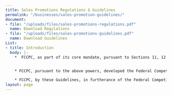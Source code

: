 ```yaml
---
title: Sales Promotions Regulations & Guidelines
permalink: "/businesses/sales-promotion-guidelines/"
document:
- file: "/uploads/files/sales-promotions-regulations.pdf"
  name: Download Regulations
- file: "/uploads/files/sales-promotions-guidelines.pdf"
  name: Download Guidelines
List:
- title: Introduction
  body: |-
    *  FCCPC, as part of its core mandate, pursuant to Sections 11, 12 and 31 of the Federal Competition and Consumer Protection Commission Act, Cap. 25 LFN 2004, is authorised to regulate any advertisement/statement directed at consumers, for the purpose of affecting them with respect to purchasing and/or using any product/service.


    * FCCPC, pursuant to the above powers, developed the Federal Competition and Consumer Protection Commission (Sales Promotion) Registration Regulations, 2005.

    * FCCPC, by these Guidelines, in furtherance of the Federal Competition and Consumer Protection Commission (Sales Promotion) Registration Regulations, 2005, provides guidance and direction on the process of seeking and securing approval for any sales promotion.
layout: page
---
```


